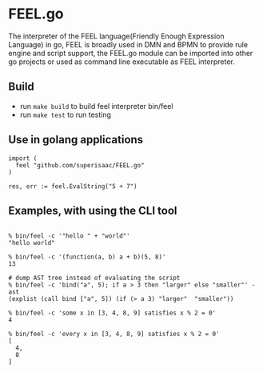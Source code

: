 # FEEL.go

The interpreter of the FEEL language(Friendly Enough Expression
Language) in go, FEEL is broadly used in DMN and BPMN to provide rule
engine and script support, the FEEL.go module can be imported into
other go projects or used as command line executable as FEEL
interpreter.

## Build
* run `make build` to build feel interpreter bin/feel
* run `make test` to run testing

## Use in golang applications
```golang
import (
  feel "github.com/superisaac/FEEL.go"
)

res, err := feel.EvalString("5 + 7")
```

## Examples, with using the CLI tool
```shell

% bin/feel -c '"hello " + "world"'
"hello world"

% bin/feel -c '(function(a, b) a + b)(5, 8)'
13

# dump AST tree instead of evaluating the script
% bin/feel -c 'bind("a", 5); if a > 3 then "larger" else "smaller"' -ast
(explist (call bind ["a", 5]) (if (> a 3) "larger"  "smaller"))

% bin/feel -c 'some x in [3, 4, 8, 9] satisfies x % 2 = 0'
4

% bin/feel -c 'every x in [3, 4, 8, 9] satisfies x % 2 = 0'
[
  4,
  8
]
```
